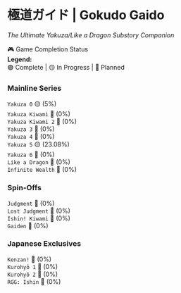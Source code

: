 # 極道ガイド | Gokudo Gaido  
*The Ultimate Yakuza/Like a Dragon Substory Companion*  

🎮 Game Completion Status  
**Legend:**  
🟢 Complete | 🟡 In Progress | 🔴 Planned  

### Mainline Series
`Yakuza 0` 🟡 (5%)  
`Yakuza Kiwami` 🔴 (0%)  
`Yakuza Kiwami 2` 🔴 (0%)  
`Yakuza 3` 🔴 (0%)  
`Yakuza 4` 🔴 (0%)  
`Yakuza 5` 🟡 (23.08%)  
`Yakuza 6` 🔴 (0%)  
`Like a Dragon` 🔴 (0%)  
`Infinite Wealth` 🔴 (0%)  

### Spin-Offs
`Judgment` 🔴 (0%)  
`Lost Judgment` 🔴 (0%)  
`Ishin! Kiwami` 🔴 (0%)  
`Gaiden` 🔴 (0%)  

### Japanese Exclusives
`Kenzan!` 🔴 (0%)  
`Kurohyō 1` 🔴 (0%)  
`Kurohyō 2` 🔴 (0%)          
`RGG: Ishin` 🔴 (0%)            
